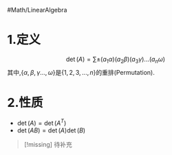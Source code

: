 #Math/LinearAlgebra 
# 1.定义
$$ \det(A) = \sum\pm (a_1\alpha)(a_2\beta)(a_3\gamma)...(a_n\omega)$$
其中,$\{\alpha,\beta,\gamma...,\omega\}$是$\{1,2,3,...,n\}$的重排(Permutation).
# 2.性质
- $\det(A) = \det(A^T)$
- $\det(AB) = \det(A) \det(B)$

>[!missing] 待补充